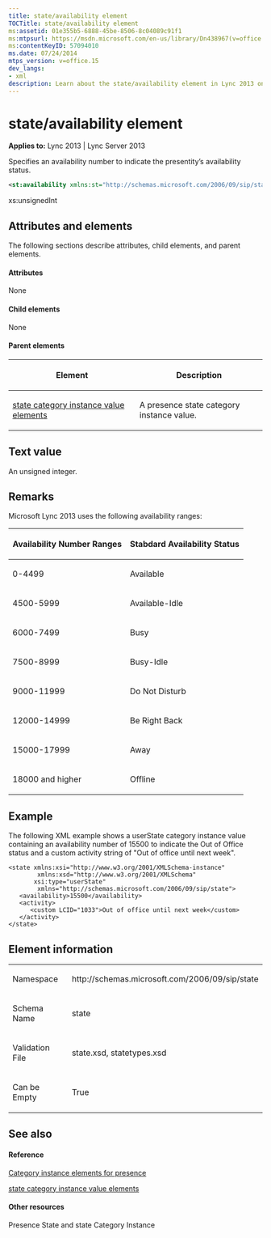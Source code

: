 ```yaml
---
title: state/availability element
TOCTitle: state/availability element
ms:assetid: 01e355b5-6888-45be-8506-8c04089c91f1
ms:mtpsurl: https://msdn.microsoft.com/en-us/library/Dn438967(v=office.15)
ms:contentKeyID: 57094010
ms.date: 07/24/2014
mtps_version: v=office.15
dev_langs:
- xml
description: Learn about the state/availability element in Lync 2013 on Microsoft's official site. Understand availability status numbers and their meanings.
---
```


# state/availability element


**Applies to:** Lync 2013 | Lync Server 2013

Specifies an availability number to indicate the presentity’s availability status.

```xml
<st:availability xmlns:st="http://schemas.microsoft.com/2006/09/sip/state">xs:unsignedInt</st:availability>
```

xs:unsignedInt

## Attributes and elements

The following sections describe attributes, child elements, and parent elements.

#### Attributes

None

#### Child elements

None

#### Parent elements

<table>
<colgroup>
<col style="width: 50%" />
<col style="width: 50%" />
</colgroup>
<thead>
<tr class="header">
<th><p>Element</p></th>
<th><p>Description</p></th>
</tr>
</thead>
<tbody>
<tr class="odd">
<td><p><a href="state-category-instance-value-elements.md">state category instance value elements</a></p></td>
<td><p>A presence state category instance value.</p></td>
</tr>
</tbody>
</table>


## Text value

An unsigned integer.

## Remarks

Microsoft Lync 2013 uses the following availability ranges:

<table>
<colgroup>
<col style="width: 50%" />
<col style="width: 50%" />
</colgroup>
<thead>
<tr class="header">
<th><p>Availability Number Ranges</p></th>
<th><p>Stabdard Availability Status</p></th>
</tr>
</thead>
<tbody>
<tr class="odd">
<td><p>0-4499</p></td>
<td><p>Available</p></td>
</tr>
<tr class="even">
<td><p>4500-5999</p></td>
<td><p>Available-Idle</p></td>
</tr>
<tr class="odd">
<td><p>6000-7499</p></td>
<td><p>Busy</p></td>
</tr>
<tr class="even">
<td><p>7500-8999</p></td>
<td><p>Busy-Idle</p></td>
</tr>
<tr class="odd">
<td><p>9000-11999</p></td>
<td><p>Do Not Disturb</p></td>
</tr>
<tr class="even">
<td><p>12000-14999</p></td>
<td><p>Be Right Back</p></td>
</tr>
<tr class="odd">
<td><p>15000-17999</p></td>
<td><p>Away</p></td>
</tr>
<tr class="even">
<td><p>18000 and higher</p></td>
<td><p>Offline</p></td>
</tr>
</tbody>
</table>


## Example

The following XML example shows a userState category instance value containing an availability number of 15500 to indicate the Out of Office status and a custom activity string of "Out of office until next week".

    <state xmlns:xsi="http://www.w3.org/2001/XMLSchema-instance"
            xmlns:xsd="http://www.w3.org/2001/XMLSchema"
           xsi:type="userState"
            xmlns="http://schemas.microsoft.com/2006/09/sip/state">
       <availability>15500</availability>
       <activity>
          <custom LCID="1033">Out of office until next week</custom>
       </activity>
    </state>

## Element information

<table>
<colgroup>
<col style="width: 50%" />
<col style="width: 50%" />
</colgroup>
<tbody>
<tr class="odd">
<td><p>Namespace</p></td>
<td><p>http://schemas.microsoft.com/2006/09/sip/state</p></td>
</tr>
<tr class="even">
<td><p>Schema Name</p></td>
<td><p>state</p></td>
</tr>
<tr class="odd">
<td><p>Validation File</p></td>
<td><p>state.xsd, statetypes.xsd</p></td>
</tr>
<tr class="even">
<td><p>Can be Empty</p></td>
<td><p>True</p></td>
</tr>
</tbody>
</table>


## See also

#### Reference

[Category instance elements for presence](category-instance-elements-for-presence.md)

[state category instance value elements](state-category-instance-value-elements.md)

#### Other resources

Presence State and state Category Instance

